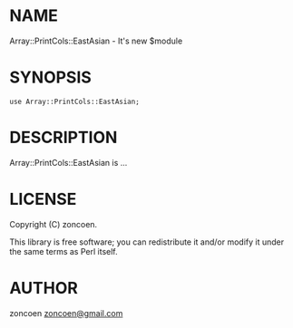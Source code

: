 # NAME

Array::PrintCols::EastAsian - It's new $module

# SYNOPSIS

    use Array::PrintCols::EastAsian;

# DESCRIPTION

Array::PrintCols::EastAsian is ...

# LICENSE

Copyright (C) zoncoen.

This library is free software; you can redistribute it and/or modify
it under the same terms as Perl itself.

# AUTHOR

zoncoen <zoncoen@gmail.com>

